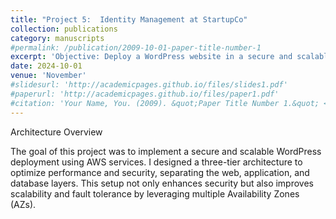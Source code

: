 ```yaml
---
title: "Project 5:  Identity Management at StartupCo"
collection: publications
category: manuscripts
#permalink: /publication/2009-10-01-paper-title-number-1
excerpt: 'Objective: Deploy a WordPress website in a secure and scalable manner using a three-tier architecture. This setup includes a Load Balancer, Target Groups, EC2 Instances, RDS Database, VPC, and a Bastion Host, all provisioned using Terraform.'
date: 2024-10-01
venue: 'November'
#slidesurl: 'http://academicpages.github.io/files/slides1.pdf'
#paperurl: 'http://academicpages.github.io/files/paper1.pdf'
#citation: 'Your Name, You. (2009). &quot;Paper Title Number 1.&quot; <i>Journal 1</i>. 1(1).'
---
```


Architecture Overview

The goal of this project was to implement a secure and scalable WordPress deployment using AWS services. I designed a three-tier architecture to optimize performance and security, separating the web, application, and database layers. This setup not only enhances security but also improves scalability and fault tolerance by leveraging multiple Availability Zones (AZs).
